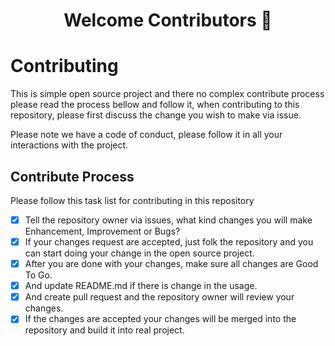 <h1 align="center">Welcome Contributors 👋</h1>

# Contributing

This is simple open source project and there no complex contribute process please read the process bellow and follow it, when contributing to this repository, please first discuss the change you wish to make via issue.

Please note we have a code of conduct, please follow it in all your interactions with the project.

## Contribute Process

Please follow this task list for contributing in this repository

- [x] Tell the repository owner via issues, what kind changes you will make Enhancement, Improvement or Bugs? 
- [x] If your changes request are accepted, just folk the repository and you can start doing your change in the open source project.
- [x] After you are done with your changes, make sure all changes are Good To Go.
- [x] And update README.md if there is change in the usage.
- [x] And create pull request and the repository owner will review your changes.
- [x] If the changes are accepted your changes will be merged into the repository and build it into real project.
